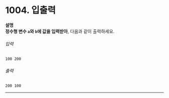 # 1004. 입출력

**설명**  
**정수형 변수 `a`와 `b`에 값을 입력받아**, 다음과 같이 출력하세요.

###### 입력
```
100 200
```

###### 출력
```
200 100
```

---